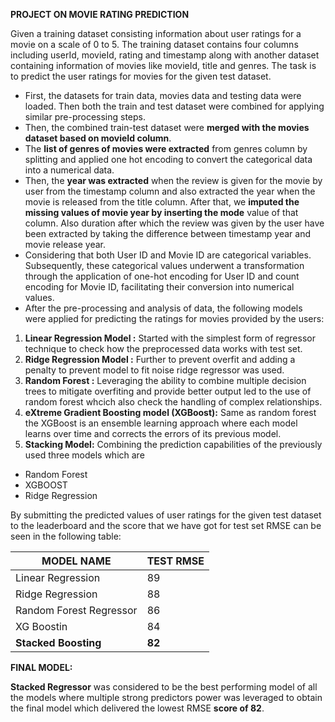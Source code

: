 **PROJECT ON MOVIE RATING PREDICTION**

Given a training dataset consisting information about user ratings for a  movie on a scale of 0 to 5. The training dataset contains four columns including userId, movieId, rating and timestamp along with another dataset containing information of movies like movieId, title and genres. The task is to predict the user ratings for movies for the given test dataset.



*   First, the datasets for train data, movies data and testing data were loaded. Then both the train and test dataset were combined for applying similar pre-processing steps.
*   Then, the combined train-test dataset were **merged with the movies dataset based on movieId column**.
*   The **list of genres of movies were extracted** from genres column by splitting and applied one hot encoding to convert the categorical data into a numerical data.
*   Then, the **year was extracted** when the review is given for the movie by user from the timestamp column and also extracted the year when the movie is released from the title column. After that, we **imputed the missing values of movie year by inserting the mode** value of that column. Also duration after which the review was given by the user have been extracted by taking the difference between timestamp year and movie release year.
*   Considering that both User ID and Movie ID are categorical variables. Subsequently, these categorical values underwent a transformation through the application of one-hot encoding for User ID and count encoding for Movie ID, facilitating their conversion into numerical values.
*   After the pre-processing and analysis of data, the following models were applied for predicting the ratings for movies provided by the users:

  1.   **Linear Regression Model :** Started with the simplest form of regressor technique to check how the preprocessed data works with test set.
  2.   **Ridge Regression Model :** Further to prevent overfit and adding a penalty to prevent model to fit noise ridge regressor was used.
  3.   **Random Forest :** Leveraging the ability to combine multiple decision trees to mitigate overfiting and provide better output led to the use of random forest whcich also check the handling of complex relationships.
  4.   **eXtreme Gradient Boosting model (XGBoost):** Same as random forest the XGBoost is an ensemble learning approach where each model learns over time and corrects the errors of its previous model.
  5.   **Stacking Model:** Combining the prediction capabilities of the previously used three models which are
  *  Random Forest
  *  XGBOOST
  *  Ridge Regression

By submitting the predicted values of user ratings for the given test dataset to the leaderboard and the score that we have got for test set RMSE can be seen in the following table:

| MODEL NAME | TEST RMSE |
|-------------|-----------|
|Linear Regression | 89 |
|Ridge Regression | 88 |
| Random Forest Regressor | 86 |
| XG Boostin  | 84 |
| **Stacked Boosting** | **82** |

**FINAL MODEL:**

**Stacked Regressor** was considered to be the best performing model of all the models where multiple strong predictors power was leveraged to obtain the final model which delivered the lowest RMSE **score of 82**.
